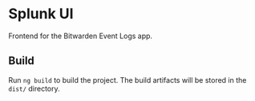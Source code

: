 # Splunk UI

Frontend for the Bitwarden Event Logs app.

## Build

Run `ng build` to build the project. The build artifacts will be stored in the `dist/` directory.
